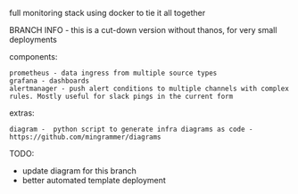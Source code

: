 full monitoring stack using docker to tie it all together

BRANCH INFO - this is a cut-down version without thanos, for very small deployments

components:
```
prometheus - data ingress from multiple source types
grafana - dashboards
alertmanager - push alert conditions to multiple channels with complex rules. Mostly useful for slack pings in the current form
```


extras:
```
diagram -  python script to generate infra diagrams as code - https://github.com/mingrammer/diagrams
```

TODO:
* update diagram for this branch
* better automated template deployment
